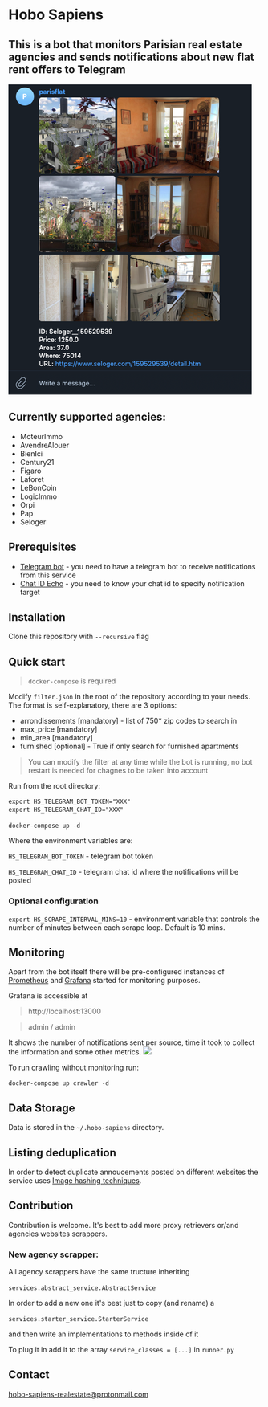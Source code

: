 # Hobo Sapiens 
## This is a bot that monitors Parisian real estate agencies and sends notifications about new flat rent offers to Telegram

![](./docs/bot.png)

## Currently supported agencies:

- MoteurImmo
- AvendreAlouer
- BienIci
- Century21
- Figaro
- Laforet
- LeBonCoin
- LogicImmo
- Orpi
- Pap
- Seloger

## Prerequisites
- [Telegram bot](https://core.telegram.org/bots#3-how-do-i-create-a-bot) - you need to have a telegram bot to receive notifications from this service
- [Chat ID Echo](https://t.me/chatid_echo_bot) - you need to know your chat id to specify notification target

## Installation
Clone this repository with `--recursive` flag

## Quick start
> `docker-compose` is required

Modify `filter.json` in the root of the repository according to your needs. The format is self-explanatory, there are 3 options:
- arrondissements [mandatory] - list of 750* zip codes to search in
- max_price [mandatory]
- min_area [mandatory]
- furnished [optional] - True if only search for furnished apartments

> You can modify the filter at any time while the bot is running, no bot restart is needed for chagnes to be taken into account 

Run from the root directory:
```shell script
export HS_TELEGRAM_BOT_TOKEN="XXX" 
export HS_TELEGRAM_CHAT_ID="XXX"

docker-compose up -d
```

Where the environment variables are:

`HS_TELEGRAM_BOT_TOKEN` - telegram bot token

`HS_TELEGRAM_CHAT_ID` - telegram chat id where the notifications will be posted

### Optional configuration
`export HS_SCRAPE_INTERVAL_MINS=10` - environment variable that controls the number of minutes between each scrape loop. Default is 10 mins.

## Monitoring
Apart from the bot itself there will be pre-configured instances of [Prometheus](https://prometheus.io/) and [Grafana](https://grafana.com/) started for monitoring purposes.

Grafana is accessible at 
>http://localhost:13000

>admin / admin 

It shows the number of notifications sent per source, time it took to collect the information and some other metrics.
![](./docs/grafana.png)

To run crawling without monitoring run:
```shell script
docker-compose up crawler -d
```

## Data Storage
Data is stored in the `~/.hobo-sapiens` directory.

## Listing deduplication
In order to detect duplicate annoucements posted on different websites the service uses [Image hashing techniques](https://web.archive.org/web/20171112054354/https://www.safaribooksonline.com/blog/2013/11/26/image-hashing-with-python/).

## Contribution
Contribution is welcome. It's best to add more proxy retrievers or/and agencies websites scrappers.

### New agency scrapper:
  All agency scrappers have the same tructure inheriting 
  
  `services.abstract_service.AbstractService`
  
  In order to add a new one it's best just to copy (and rename) a 
  
  `services.starter_service.StarterService`

  and then write an implementations to methods inside of it
  
  To plug it in add it to the array `service_classes = [...]` in `runner.py`
  
  
## Contact
hobo-sapiens-realestate@protonmail.com
